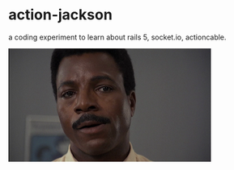 # action-jackson

a coding experiment to learn about rails 5, socket.io, actioncable.

![Alt text](/app/assets/images/aj.png?raw=true "Carl Weathers >>IS<< Action Jackon")
